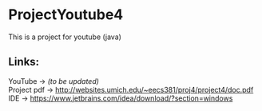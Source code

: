 # ProjectYoutube4
This is a project for youtube (java)

## Links:
YouTube -> *(to be updated)*<br>
Project pdf -> http://websites.umich.edu/~eecs381/proj4/project4/doc.pdf<br>
IDE -> https://www.jetbrains.com/idea/download/?section=windows
